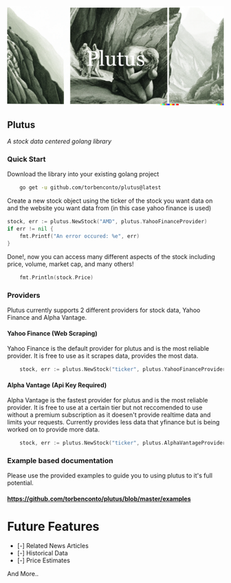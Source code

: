 ![logo](./assets/logo.webp)
## Plutus
*A stock data centered golang library*

### Quick Start
Download the library into your existing golang project
```sh
    go get -u github.com/torbenconto/plutus@latest
```

Create a new stock object using the ticker of the stock you want data on and the website you want data from (in this case yahoo finance is used)
```go
stock, err := plutus.NewStock("AMD", plutus.YahooFinanceProvider)
if err != nil {
	fmt.Printf("An error occured: %e", err)
}
```
Done!, now you can access many different aspects of the stock including price, volume, market cap, and many others!
```go
    fmt.Println(stock.Price)
```

### Providers
Plutus currently supports 2 different providers for stock data, Yahoo Finance and Alpha Vantage.
#### Yahoo Finance (Web Scraping)
Yahoo Finance is the default provider for plutus and is the most reliable provider. It is free to use as it scrapes data, provides the most data.
```go
    stock, err := plutus.NewStock("ticker", plutus.YahooFinanceProvider)
```
#### Alpha Vantage (Api Key Required)
Alpha Vantage is the fastest provider for plutus and is the most reliable provider. It is free to use at a certain tier but not reccomended to use without a premium subscription as it doesen't provide realtime data and limits your requests. Currently provides less data that yfinance but is being worked on to provide more data.
```go
    stock, err := plutus.NewStock("ticker", plutus.AlphaVantageProvider, "api_key_here")
```

### Example based documentation
Please use the provided examples to guide you to using plutus to it's full potential.
#### https://github.com/torbenconto/plutus/blob/master/examples


# Future Features
- [-] Related News Articles
- [-] Historical Data
- [-] Price Estimates


And More..